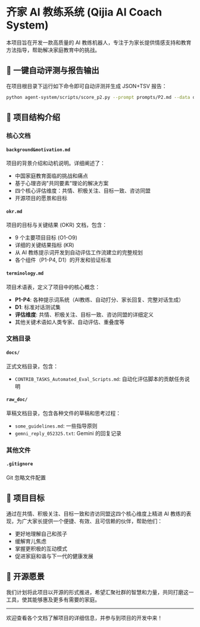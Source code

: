 # 齐家 AI 教练系统 (Qijia AI Coach System)

本项目旨在开发一款高质量的 AI 教练机器人，专注于为家长提供情感支持和教育方法指导，帮助解决家庭教育中的挑战。

## 🚀 一键自动评测与报告输出

在项目根目录下运行如下命令即可自动评测并生成 JSON+TSV 报告：

```bash
python agent-system/scripts/score_p2.py --prompt prompts/P2.md --data data/D1 --out reports/P2_eval_20250628.json
```

## 📁 项目结构介绍

### 核心文档

#### `background&motivation.md`
项目的背景介绍和动机说明。详细阐述了：
- 中国家庭教育面临的挑战和痛点
- 基于心理咨询"共同要素"理论的解决方案
- 四个核心评估维度：共情、积极关注、目标一致、咨访同盟
- 开源项目的愿景和目标

#### `okr.md`
项目的目标与关键结果 (OKR) 文档，包含：
- 9 个主要项目目标 (O1-O9)
- 详细的关键结果指标 (KR)
- 从 AI 教练提示词开发到自动评估工作流建立的完整规划
- 各个组件（P1-P4, D1）的开发和验证标准

#### `terminology.md`
项目术语表，定义了项目中的核心概念：
- **P1-P4**: 各种提示词系统（AI教练、自动打分、家长回复、完整对话生成）
- **D1**: 标准对话测试集
- **评估维度**: 共情、积极关注、目标一致、咨访同盟的详细定义
- 其他关键术语如人类专家、自动评估、重叠度等

### 文档目录

#### `docs/`
正式文档目录，包含：
- `CONTRIB_TASKS_Automated_Eval_Scripts.md`: 自动化评估脚本的贡献任务说明

#### `raw_doc/`
草稿文档目录，包含各种文件的草稿和思考过程：
- `some_guidelines.md`: 一些指导原则
- `gemni_reply_052325.txt`: Gemini 的回复记录

### 其他文件

#### `.gitignore`
Git 忽略文件配置

## 🎯 项目目标

通过在共情、积极关注、目标一致和咨访同盟这四个核心维度上精进 AI 教练的表现，为广大家长提供一个便捷、有效、且可信赖的伙伴，帮助他们：
- 更好地理解自己和孩子
- 缓解育儿焦虑
- 掌握更积极的互动模式
- 促进家庭和谐与下一代的健康发展

## 🌟 开源愿景

我们计划将此项目以开源的形式推进，希望汇聚社群的智慧和力量，共同打磨这一工具，使其能够惠及更多有需要的家庭。

---

欢迎查看各个文档了解项目的详细信息，并参与到项目的开发中来！